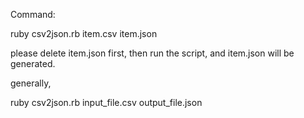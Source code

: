 Command:

ruby csv2json.rb item.csv item.json

please delete item.json first, then run the script, and item.json will be generated.

generally,

ruby csv2json.rb input_file.csv output_file.json